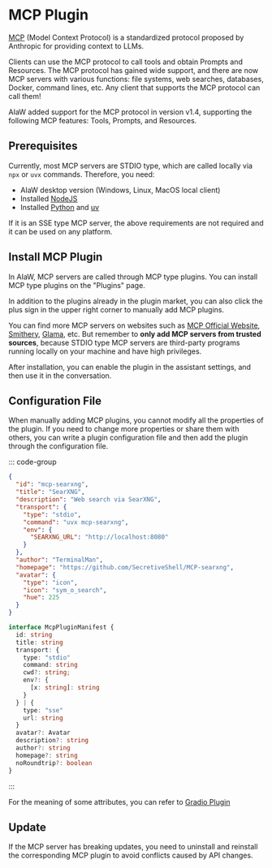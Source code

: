 # MCP Plugin

[MCP](https://modelcontextprotocol.io/introduction) (Model Context Protocol) is a standardized protocol proposed by Anthropic for providing context to LLMs.

Clients can use the MCP protocol to call tools and obtain Prompts and Resources. The MCP protocol has gained wide support, and there are now MCP servers with various functions: file systems, web searches, databases, Docker, command lines, etc. Any client that supports the MCP protocol can call them!

AIaW added support for the MCP protocol in version v1.4, supporting the following MCP features: Tools, Prompts, and Resources.

## Prerequisites

Currently, most MCP servers are STDIO type, which are called locally via `npx` or `uvx` commands. Therefore, you need:

- AIaW desktop version (Windows, Linux, MacOS local client)
- Installed [NodeJS](https://nodejs.org/)
- Installed [Python](https://www.python.org/) and [uv](https://github.com/astral-sh/uv)

If it is an SSE type MCP server, the above requirements are not required and it can be used on any platform.

## Install MCP Plugin

In AIaW, MCP servers are called through MCP type plugins. You can install MCP type plugins on the "Plugins" page.

In addition to the plugins already in the plugin market, you can also click the plus sign in the upper right corner to manually add MCP plugins.

You can find more MCP servers on websites such as [MCP Official Website](https://modelcontextprotocol.io/examples), [Smithery](https://smithery.ai/), [Glama](https://glama.ai/mcp/servers), etc. But remember to **only add MCP servers from trusted sources**, because STDIO type MCP servers are third-party programs running locally on your machine and have high privileges.

After installation, you can enable the plugin in the assistant settings, and then use it in the conversation.

## Configuration File

When manually adding MCP plugins, you cannot modify all the properties of the plugin. If you need to change more properties or share them with others, you can write a plugin configuration file and then add the plugin through the configuration file.

::: code-group
```json [Example Value]
{
  "id": "mcp-searxng",
  "title": "SearXNG",
  "description": "Web search via SearXNG",
  "transport": {
    "type": "stdio",
    "command": "uvx mcp-searxng",
    "env": {
      "SEARXNG_URL": "http://localhost:8080"
    }
  },
  "author": "TerminalMan",
  "homepage": "https://github.com/SecretiveShell/MCP-searxng",
  "avatar": {
    "type": "icon",
    "icon": "sym_o_search",
    "hue": 225
  }
}
```
```typescript [TS Type Definition]
interface McpPluginManifest {
  id: string
  title: string
  transport: {
    type: "stdio"
    command: string
    cwd?: string;
    env?: {
      [x: string]: string
    }
  } | {
    type: "sse"
    url: string
  }
  avatar?: Avatar
  description?: string
  author?: string
  homepage?: string
  noRoundtrip?: boolean
}
```
:::

For the meaning of some attributes, you can refer to [Gradio Plugin](plugin-dev#gradio-plugin)

## Update

If the MCP server has breaking updates, you need to uninstall and reinstall the corresponding MCP plugin to avoid conflicts caused by API changes.
